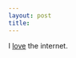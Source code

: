 ```yaml
---
layout: post
title: 
---
```


I <a href="http://www.urban75.com/Mag/bubble.html">love</a> the internet.
